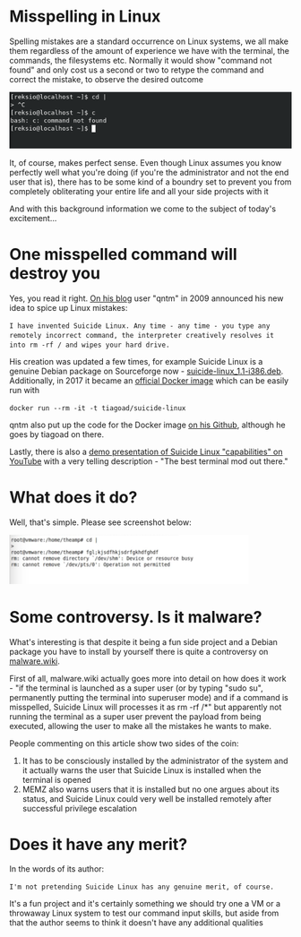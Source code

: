 # Misspelling in Linux

Spelling mistakes are a standard occurrence on Linux systems, we all make them regardless of the amount of experience we have with the terminal, the commands, the filesystems etc. Normally it would show "command not found" and only cost us a second or two to retype the command and correct the mistake, to observe the desired outcome

![Command not found](images/blog1-1.png)

It, of course, makes perfect sense. Even though Linux assumes you know perfectly well what you're doing (if you're the administrator and not the end user that is), there has to be some kind of a boundry set to prevent you from completely obliterating your entire life and all your side projects with it

And with this background information we come to the subject of today's excitement...

# One misspelled command will destroy you

Yes, you read it right. [On his blog](https://qntm.org/suicide) user "qntm" in 2009 announced his new idea to spice up Linux mistakes:

`I have invented Suicide Linux. Any time - any time - you type any remotely incorrect command, the interpreter creatively resolves it into rm -rf / and wipes your hard drive.`

His creation was updated a few times, for example Suicide Linux is a genuine Debian package on Sourceforge now - [suicide-linux_1.1-i386.deb](https://sourceforge.net/projects/suicide-linux/files/). Additionally, in 2017 it became an [official Docker image](https://hub.docker.com/r/tiagoad/suicide-linux/) which can be easily run with

`docker run --rm -it -t tiagoad/suicide-linux`

qntm also put up the code for the Docker image [on his Github](https://github.com/tiagoad/suicide-linux), although he goes by tiagoad on there.

Lastly, there is also a [demo presentation of Suicide Linux "capabilities" on YouTube](https://www.youtube.com/watch?v=Q_pgnMWgd34) with a very telling description - "The best terminal mod out there."

# What does it do?

Well, that's simple. Please see screenshot below:

![Remove all the things](images/blog1-2.png)

# Some controversy. Is it malware?

What's interesting is that despite it being a fun side project and a Debian package you have to install by yourself there is quite a controversy on [malware.wiki](https://malware.wikia.org/wiki/Suicide_Linux).

First of all, malware.wiki actually goes more into detail on how does it work - "if the terminal is launched as a super user (or by typing "sudo su", permanently putting the terminal into superuser mode) and if a command is misspelled, Suicide Linux will processes it as rm -rf /*" but apparently not running the terminal as a super user prevent the payload from being executed, allowing the user to make all the mistakes he wants to make.

People commenting on this article show two sides of the coin:
1. It has to be consciously installed by the administrator of the system and it actually warns the user that Suicide Linux is installed when the terminal is opened
2. MEMZ also warns users that it is installed but no one argues about its status, and Suicide Linux could very well be installed remotely after successful privilege escalation

# Does it have any merit?

In the words of its author:

`I'm not pretending Suicide Linux has any genuine merit, of course.`

It's a fun project and it's certainly something we should try one a VM or a throwaway Linux system to test our command input skills, but aside from that the author seems to think it doesn't have any additional qualities
